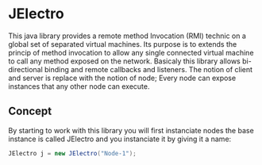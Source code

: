 # JElectro

This java library provides a remote method Invocation (RMI) technic on a global set of separated virtual machines.
Its purpose is to extends the princip of method invocation to allow any single connected virtual machine to call any method exposed on the network.
Basicaly this library allows bi-directional binding and remote callbacks and listeners. The notion of client and server is replace with the notion of node; Every node can expose instances that any other node can execute.

## Concept

By starting to work with this library you will first instanciate nodes
the base instance is called JElectro and you instanciate it by giving it a name:
```java
JElectro j = new JElectro("Node-1");
```


